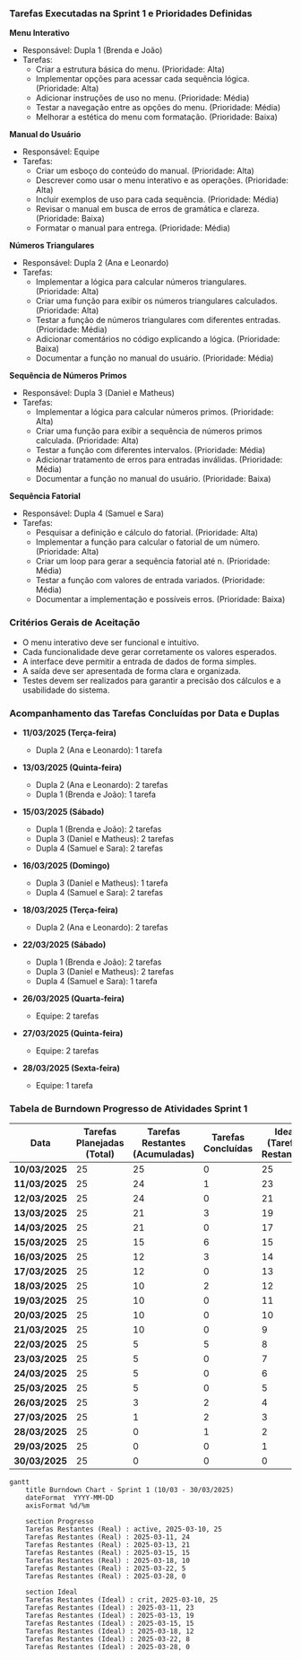 ### **Tarefas Executadas na Sprint 1 e Prioridades Definidas**

**Menu Interativo**
+ Responsável: Dupla 1 (Brenda e João)
+ Tarefas:
  - Criar a estrutura básica do menu. (Prioridade: Alta)
  - Implementar opções para acessar cada sequência lógica. (Prioridade: Alta)
  - Adicionar instruções de uso no menu. (Prioridade: Média)
  - Testar a navegação entre as opções do menu. (Prioridade: Média)
  - Melhorar a estética do menu com formatação. (Prioridade: Baixa)

**Manual do Usuário**
+ Responsável: Equipe
+ Tarefas:
  - Criar um esboço do conteúdo do manual. (Prioridade: Alta)
  - Descrever como usar o menu interativo e as operações. (Prioridade: Alta)
  - Incluir exemplos de uso para cada sequência. (Prioridade: Média)
  - Revisar o manual em busca de erros de gramática e clareza. (Prioridade: Baixa)
  - Formatar o manual para entrega. (Prioridade: Média)
     
**Números Triangulares**
+ Responsável: Dupla 2 (Ana e Leonardo)
+ Tarefas:
  - Implementar a lógica para calcular números triangulares. (Prioridade: Alta)
  - Criar uma função para exibir os números triangulares calculados. (Prioridade: Alta)
  - Testar a função de números triangulares com diferentes entradas. (Prioridade: Média)
  - Adicionar comentários no código explicando a lógica. (Prioridade: Baixa)
  - Documentar a função no manual do usuário. (Prioridade: Média)
 
**Sequência de Números Primos**
+ Responsável: Dupla 3 (Daniel e Matheus)
+ Tarefas:
  - Implementar a lógica para calcular números primos. (Prioridade: Alta)
  - Criar uma função para exibir a sequência de números primos calculada. (Prioridade: Alta)
  - Testar a função com diferentes intervalos. (Prioridade: Média)
  - Adicionar tratamento de erros para entradas inválidas. (Prioridade: Média)
  - Documentar a função no manual do usuário. (Prioridade: Baixa)
 
**Sequência Fatorial**
+ Responsável: Dupla 4 (Samuel e Sara)
+ Tarefas:
  - Pesquisar a definição e cálculo do fatorial. (Prioridade: Alta)
  - Implementar a função para calcular o fatorial de um número. (Prioridade: Alta)
  - Criar um loop para gerar a sequência fatorial até n. (Prioridade: Média)
  - Testar a função com valores de entrada variados. (Prioridade: Média)
  - Documentar a implementação e possíveis erros. (Prioridade: Baixa)

### **Critérios Gerais de Aceitação**
+ O menu interativo deve ser funcional e intuitivo.
+ Cada funcionalidade deve gerar corretamente os valores esperados.
+ A interface deve permitir a entrada de dados de forma simples.
+ A saída deve ser apresentada de forma clara e organizada.
+ Testes devem ser realizados para garantir a precisão dos cálculos e a usabilidade do sistema.

### **Acompanhamento das Tarefas Concluídas por Data e Duplas**

+ **11/03/2025 (Terça-feira)**
  - Dupla 2 (Ana e Leonardo): 1 tarefa
  
+ **13/03/2025 (Quinta-feira)**
  - Dupla 2 (Ana e Leonardo): 2 tarefas
  - Dupla 1 (Brenda e João): 1 tarefa

+ **15/03/2025 (Sábado)**
  - Dupla 1 (Brenda e João): 2 tarefas
  - Dupla 3 (Daniel e Matheus): 2 tarefas
  - Dupla 4 (Samuel e Sara): 2 tarefas

+ **16/03/2025 (Domingo)**
  - Dupla 3 (Daniel e Matheus): 1 tarefa
  - Dupla 4 (Samuel e Sara): 2 tarefas

+ **18/03/2025 (Terça-feira)**
  - Dupla 2 (Ana e Leonardo): 2 tarefas

+ **22/03/2025 (Sábado)**
  - Dupla 1 (Brenda e João): 2 tarefas
  - Dupla 3 (Daniel e Matheus): 2 tarefas
  - Dupla 4 (Samuel e Sara): 1 tarefa
    
+ **26/03/2025 (Quarta-feira)**
  - Equipe: 2 tarefas

+ **27/03/2025 (Quinta-feira)**
  - Equipe: 2 tarefas

+ **28/03/2025 (Sexta-feira)**
  - Equipe: 1 tarefa

### **Tabela de Burndown Progresso de Atividades Sprint 1**

| **Data**   	| **Tarefas Planejadas (Total)** | **Tarefas Restantes (Acumuladas)** | **Tarefas Concluídas** | **Ideal (Tarefas Restantes)** |
|----------------|--------------------------------|------------------------------------|------------------------|------------------------------|
| **10/03/2025** | 25                         	| 25                             	| 0                  	| 25                       	|
| **11/03/2025** | 25                         	| 24                             	| 1                  	| 23                       	|
| **12/03/2025** | 25                         	| 24                             	| 0                  	| 21                       	|
| **13/03/2025** | 25                         	| 21                             	| 3                  	| 19                       	|
| **14/03/2025** | 25                         	| 21                             	| 0                  	| 17                       	|
| **15/03/2025** | 25                         	| 15                             	| 6                  	| 15                       	|
| **16/03/2025** | 25                         	| 12                             	| 3                  	| 14                       	|
| **17/03/2025** | 25                         	| 12                             	| 0                  	| 13                       	|
| **18/03/2025** | 25                         	| 10                             	| 2                  	| 12                       	|
| **19/03/2025** | 25                         	| 10                             	| 0                  	| 11                       	|
| **20/03/2025** | 25                         	| 10                             	| 0                  	| 10                       	|
| **21/03/2025** | 25                         	| 10                             	| 0                  	| 9                        	|
| **22/03/2025** | 25                         	| 5                              	| 5                  	| 8                        	|
| **23/03/2025** | 25                         	| 5                              	| 0                  	| 7                        	|
| **24/03/2025** | 25                         	| 5                              	| 0                  	| 6                        	|
| **25/03/2025** | 25                         	| 5                              	| 0                  	| 5                        	|
| **26/03/2025** | 25                         	| 3                              	| 2                  	| 4                        	|
| **27/03/2025** | 25                         	| 1                              	| 2                  	| 3                        	|
| **28/03/2025** | 25                         	| 0                              	| 1                  	| 2                        	|
| **29/03/2025** | 25                         	| 0                              	| 0                  	| 1                        	|
| **30/03/2025** | 25                         	| 0                              	| 0                  	| 0                       


```mermaid
gantt
    title Burndown Chart - Sprint 1 (10/03 - 30/03/2025)
    dateFormat  YYYY-MM-DD
    axisFormat %d/%m
    
    section Progresso
    Tarefas Restantes (Real) : active, 2025-03-10, 25
    Tarefas Restantes (Real) : 2025-03-11, 24
    Tarefas Restantes (Real) : 2025-03-13, 21
    Tarefas Restantes (Real) : 2025-03-15, 15
    Tarefas Restantes (Real) : 2025-03-18, 10
    Tarefas Restantes (Real) : 2025-03-22, 5
    Tarefas Restantes (Real) : 2025-03-28, 0
    
    section Ideal
    Tarefas Restantes (Ideal) : crit, 2025-03-10, 25
    Tarefas Restantes (Ideal) : 2025-03-11, 23
    Tarefas Restantes (Ideal) : 2025-03-13, 19
    Tarefas Restantes (Ideal) : 2025-03-15, 15
    Tarefas Restantes (Ideal) : 2025-03-18, 12
    Tarefas Restantes (Ideal) : 2025-03-22, 8
    Tarefas Restantes (Ideal) : 2025-03-28, 0
